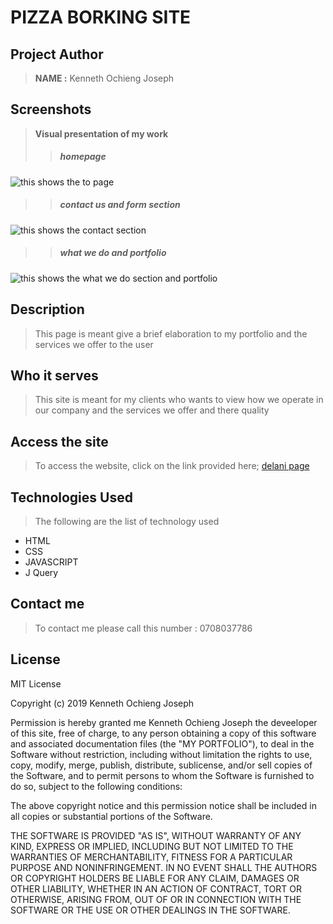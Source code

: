 
 # PIZZA BORKING SITE


## Project Author
> **NAME :** Kenneth Ochieng Joseph

## Screenshots
> **Visual presentation of my work**
 >>##### homepage
![this shows the to page](images/readme/del1.png)
 >>##### contact us and form section
![this shows the contact section](images/readme/del3.png)
>>##### what we do and portfolio
![this shows the what we do section and portfolio](images/readme/del2.png)


 ## Description
>This page is meant give a brief elaboration to my portfolio and the services we offer to the user

## Who it serves
>This site is meant for my clients who wants to view how we operate in our company and the services we offer and there quality 

## Access the site
> To access the website, click on the link provided here;
>[delani page](https://kenneth-joseph.github.io/delaniStudio/)

## Technologies Used
>The following are the list of technology used
 - HTML
 - CSS
 - JAVASCRIPT
 - J Query

 ## Contact me
 > To contact me please call this number : 0708037786

 ## License
  MIT License

Copyright (c) 2019 Kenneth Ochieng Joseph

Permission is hereby granted me Kenneth Ochieng Joseph the deveeloper of this site, free of charge, to any person obtaining a copy
of this software and associated documentation files (the "MY PORTFOLIO"), to deal
in the Software without restriction, including without limitation the rights
to use, copy, modify, merge, publish, distribute, sublicense, and/or sell
copies of the Software, and to permit persons to whom the Software is
furnished to do so, subject to the following conditions:

The above copyright notice and this permission notice shall be included in all
copies or substantial portions of the Software.

THE SOFTWARE IS PROVIDED "AS IS", WITHOUT WARRANTY OF ANY KIND, EXPRESS OR
IMPLIED, INCLUDING BUT NOT LIMITED TO THE WARRANTIES OF MERCHANTABILITY,
FITNESS FOR A PARTICULAR PURPOSE AND NONINFRINGEMENT. IN NO EVENT SHALL THE
AUTHORS OR COPYRIGHT HOLDERS BE LIABLE FOR ANY CLAIM, DAMAGES OR OTHER
LIABILITY, WHETHER IN AN ACTION OF CONTRACT, TORT OR OTHERWISE, ARISING FROM,
OUT OF OR IN CONNECTION WITH THE SOFTWARE OR THE USE OR OTHER DEALINGS IN THE
SOFTWARE. 